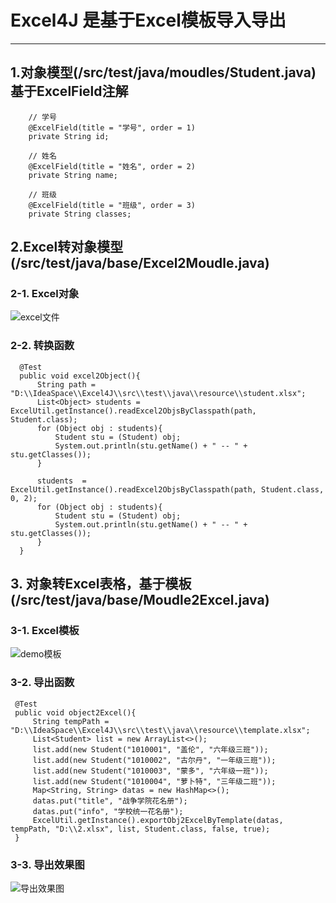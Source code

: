 # Excel4J 是基于Excel模板导入导出
---
## 1.对象模型(/src/test/java/moudles/Student.java)  基于ExcelField注解
```
    // 学号
    @ExcelField(title = "学号", order = 1)
    private String id;

    // 姓名
    @ExcelField(title = "姓名", order = 2)
    private String name;

    // 班级
    @ExcelField(title = "班级", order = 3)
    private String classes;

```

## 2.Excel转对象模型(/src/test/java/base/Excel2Moudle.java)
  ### 2-1. Excel对象
  ![excel文件](https://raw.githubusercontent.com/Crab2died/Excel4J/master/src/test/java/resource/image/excel_import.png)
  ### 2-2. 转换函数
  ```
    @Test
    public void excel2Object(){
        String path = "D:\\IdeaSpace\\Excel4J\\src\\test\\java\\resource\\student.xlsx";
        List<Object> students = ExcelUtil.getInstance().readExcel2ObjsByClasspath(path, Student.class);
        for (Object obj : students){
            Student stu = (Student) obj;
            System.out.println(stu.getName() + " -- " + stu.getClasses());
        }

        students  = ExcelUtil.getInstance().readExcel2ObjsByClasspath(path, Student.class, 0, 2);
        for (Object obj : students){
            Student stu = (Student) obj;
            System.out.println(stu.getName() + " -- " + stu.getClasses());
        }
    }
  ```
  
## 3. 对象转Excel表格，基于模板(/src/test/java/base/Moudle2Excel.java)
   ### 3-1. Excel模板
![demo模板](https://raw.githubusercontent.com/Crab2died/Excel4J/master/src/test/java/resource/image/template.png)
   ### 3-2. 导出函数
   ```
    @Test
    public void object2Excel(){
        String tempPath = "D:\\IdeaSpace\\Excel4J\\src\\test\\java\\resource\\template.xlsx";
        List<Student> list = new ArrayList<>();
        list.add(new Student("1010001", "盖伦", "六年级三班"));
        list.add(new Student("1010002", "古尔丹", "一年级三班"));
        list.add(new Student("1010003", "蒙多", "六年级一班"));
        list.add(new Student("1010004", "萝卜特", "三年级二班"));
        Map<String, String> datas = new HashMap<>();
        datas.put("title", "战争学院花名册");
        datas.put("info", "学校统一花名册");
        ExcelUtil.getInstance().exportObj2ExcelByTemplate(datas, tempPath, "D:\\2.xlsx", list, Student.class, false, true);
    }
   ```
   ### 3-3. 导出效果图
![导出效果图](https://raw.githubusercontent.com/Crab2died/Excel4J/master/src/test/java/resource/image/excel_export.png)
   
